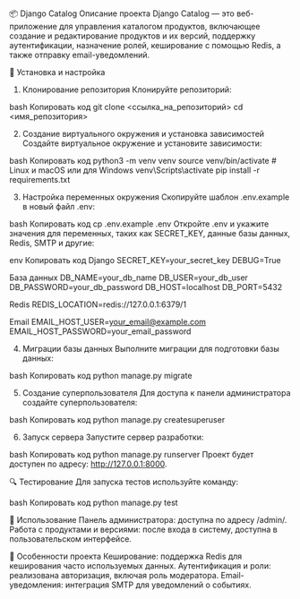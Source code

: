 📦 Django Catalog
Описание проекта
Django Catalog — это веб-приложение для управления каталогом продуктов, включающее создание и редактирование продуктов и их версий, поддержку аутентификации, назначение ролей, кеширование с помощью Redis, а также отправку email-уведомлений.



🚀 Установка и настройка
1. Клонирование репозитория
Клонируйте репозиторий:

bash
Копировать код
git clone <ссылка_на_репозиторий>
cd <имя_репозитория>

2. Создание виртуального окружения и установка зависимостей
Создайте виртуальное окружение и установите зависимости:

bash
Копировать код
python3 -m venv venv
source venv/bin/activate  # Linux и macOS
или для Windows
venv\Scripts\activate
pip install -r requirements.txt

3. Настройка переменных окружения
Скопируйте шаблон .env.example в новый файл .env:

bash
Копировать код
cp .env.example .env
Откройте .env и укажите значения для переменных, таких как SECRET_KEY, данные базы данных, Redis, SMTP и другие:

env
Копировать код
Django
SECRET_KEY=your_secret_key
DEBUG=True

База данных
DB_NAME=your_db_name
DB_USER=your_db_user
DB_PASSWORD=your_db_password
DB_HOST=localhost
DB_PORT=5432

Redis
REDIS_LOCATION=redis://127.0.0.1:6379/1

Email
EMAIL_HOST_USER=your_email@example.com
EMAIL_HOST_PASSWORD=your_email_password

4. Миграции базы данных
Выполните миграции для подготовки базы данных:

bash
Копировать код
python manage.py migrate

5. Создание суперпользователя
Для доступа к панели администратора создайте суперпользователя:

bash
Копировать код
python manage.py createsuperuser

6. Запуск сервера
Запустите сервер разработки:

bash
Копировать код
python manage.py runserver
Проект будет доступен по адресу: http://127.0.0.1:8000.

🔍 Тестирование
Для запуска тестов используйте команду:

bash
Копировать код
python manage.py test


🎉 Использование
Панель администратора: доступна по адресу /admin/.
Работа с продуктами и версиями: после входа в систему, доступна в пользовательском интерфейсе.


🔑 Особенности проекта
Кеширование: поддержка Redis для кеширования часто используемых данных.
Аутентификация и роли: реализована авторизация, включая роль модератора.
Email-уведомления: интеграция SMTP для уведомлений о событиях.
